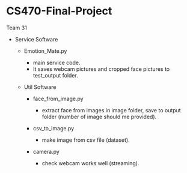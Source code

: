# CS470-Final-Project
Team 31


- Service Software
  - Emotion_Mate.py
    - main service code.
    - It saves webcam pictures and cropped face pictures to test_output folder.
  
  - Util Software
  
    - face_from_image.py
      - extract face from images in image folder, save to output folder (number of image should me provided).

    - csv_to_image.py
      - make image from csv file (dataset).

    - camera.py
      - check webcam works well (streaming).


